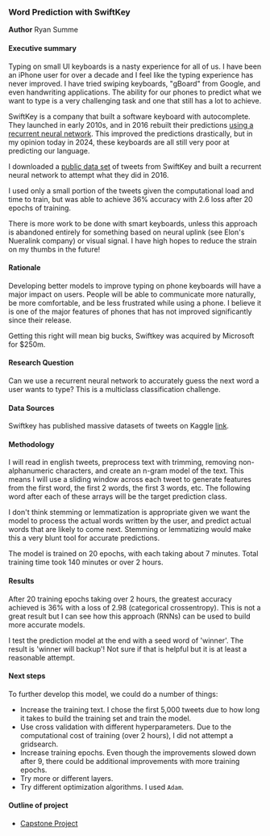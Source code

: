 ### Word Prediction with SwiftKey

**Author**
Ryan Summe

#### Executive summary
Typing on small UI keyboards is a nasty experience for all of us. I have been an iPhone user for over a decade and I feel like the typing experience has never improved. I have tried swiping keyboards, "gBoard" from Google, and even handwriting applications. The ability for our phones to predict what we want to type is a very challenging task and one that still has a lot to achieve.

SwiftKey is a company that built a software keyboard with autocomplete. They launched in early 2010s, and in 2016 rebuilt their predictions [using a recurrent neural network](https://www.forbes.com/sites/kevinmurnane/2016/09/26/why-swiftkeys-new-keyboard-with-an-artificial-neural-network-is-better-than-the-old-version/). This improved the predictions drastically, but in my opinion today in 2024, these keyboards are all still very poor at predicting our language.

I downloaded a [public data set](https://www.kaggle.com/datasets/crmercado/tweets-blogs-news-swiftkey-dataset-4million/data) of tweets from SwiftKey and built a recurrent neural network to attempt what they did in 2016.

I used only a small portion of the tweets given the computational load and time to train, but was able to achieve 36% accuracy with 2.6 loss after 20 epochs of training.

There is more work to be done with smart keyboards, unless this approach is abandoned entirely for something based on neural uplink (see Elon's Nueralink company) or visual signal. I have high hopes to reduce the strain on my thumbs in the future!

#### Rationale
Developing better models to improve typing on phone keyboards will have a major impact on users. People will be able to communicate more naturally, be more comfortable, and be less frustrated while using a phone. I believe it is one of the major features of phones that has not improved significantly since their release.

Getting this right will mean big bucks, Swiftkey was acquired by Microsoft for $250m.

#### Research Question
Can we use a recurrent neural network to accurately guess the next word a user wants to type? This is a multiclass classification challenge.

#### Data Sources
Swiftkey has published massive datasets of tweets on Kaggle [link](https://www.kaggle.com/datasets/crmercado/tweets-blogs-news-swiftkey-dataset-4million/data).

#### Methodology
I will read in english tweets, preprocess text with trimming, removing non-alphanumeric characters, and create an n-gram model of the text. This means I will use a sliding window across each tweet to generate features from the first word, the first 2 words, the first 3 words, etc. The following word after each of these arrays will be the target prediction class.

I don't think stemming or lemmatization is appropriate given we want the model to process the actual words written by the user, and predict actual words that are likely to come next. Stemming or lemmatizing would make this a very blunt tool for accurate predictions.

The model is trained on 20 epochs, with each taking about 7 minutes. Total training time took 140 minutes or over 2 hours.

#### Results
After 20 training epochs taking over 2 hours, the greatest accuracy achieved is 36% with a loss of 2.98 (categorical crossentropy). This is not a great result but I can see how this approach (RNNs) can be used to build more accurate models.

I test the prediction model at the end with a seed word of 'winner'. The result is 'winner will backup'! Not sure if that is helpful but it is at least a reasonable attempt.

#### Next steps
To further develop this model, we could do a number of things:
- Increase the training text. I chose the first 5,000 tweets due to how long it takes to build the training set and train the model.
- Use cross validation with different hyperparameters. Due to the computational cost of training (over 2 hours), I did not attempt a gridsearch.
- Increase training epochs. Even though the improvements slowed down after 9, there could be additional improvements with more training epochs.
- Try more or different layers.
- Try different optimization algorithms. I used `Adam`.

#### Outline of project

- [Capstone Project](https://github.com/Raesu/pcmlai-capstone/blob/main/Capstone.ipynb)
